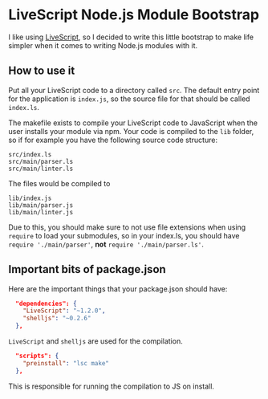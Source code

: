 # LiveScript Node.js Module Bootstrap

I like using [LiveScript](http://livescript.net/), so I decided to write this little bootstrap to make life simpler when it comes to writing Node.js modules with it.

## How to use it

Put all your LiveScript code to a directory called `src`. The default entry point for the application is `index.js`, so the source file for that should be called `index.ls`.

The makefile exists to compile your LiveScript code to JavaScript when the user installs your module via npm. Your code is compiled to the `lib` folder, so if for example you have the following source code structure:

```
src/index.ls
src/main/parser.ls
src/main/linter.ls
```

The files would be compiled to

```
lib/index.js
lib/main/parser.js
lib/main/linter.js
```

Due to this, you should make sure to not use file extensions when using `require` to load your submodules, so in your index.ls, you should have `require './main/parser'`, **not** `require './main/parser.ls'`.

## Important bits of package.json

Here are the important things that your package.json should have:

```json
  "dependencies": {
    "LiveScript": "~1.2.0",
    "shelljs": "~0.2.6"
  },
```

`LiveScript` and `shelljs` are used for the compilation.

```json
  "scripts": {
    "preinstall": "lsc make"
  },
```

This is responsible for running the compilation to JS on install.